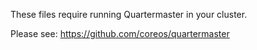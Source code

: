 These files require running Quartermaster in your cluster.

Please see: https://github.com/coreos/quartermaster

